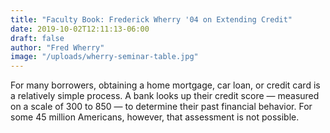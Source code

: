 ```yaml
---
title: "Faculty Book: Frederick Wherry '04 on Extending Credit"
date: 2019-10-02T12:11:13-06:00
draft: false
author: "Fred Wherry"
image: "/uploads/wherry-seminar-table.jpg"
---
```

For many borrowers, obtaining a home mortgage, car loan, or credit card is a relatively simple process. A bank looks up their credit score — measured on a scale of 300 to 850 — to determine their past financial behavior. For some 45 million Americans, however, that assessment is not possible.
